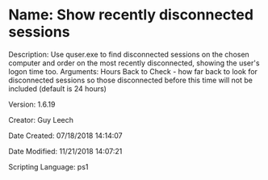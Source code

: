 ﻿# Name: Show recently disconnected sessions

Description: Use quser.exe to find disconnected sessions on the chosen computer and order on the most recently disconnected, showing the user's logon time too.
Arguments:
  Hours Back to Check - how far back to look for disconnected sessions so those disconnected before this time will not be included (default is 24 hours)

Version: 1.6.19

Creator: Guy Leech

Date Created: 07/18/2018 14:14:07

Date Modified: 11/21/2018 14:07:21

Scripting Language: ps1


